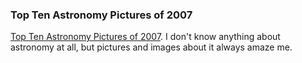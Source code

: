 ### Top Ten Astronomy Pictures of 2007

[Top Ten Astronomy Pictures of 2007](http://www.badastronomy.com/bablog/2007/12/13/top-ten-astronomy-pictures-of-2007/). I don't know anything about astronomy at all, but pictures and images about it always amaze me.

<!-- {"time": "2007-12-19 18:58:46", "title": "Top Ten Astronomy Pictures of 2007"} -->
